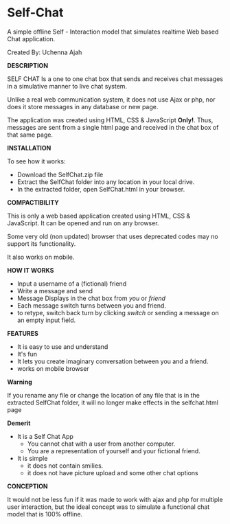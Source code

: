 # Self-Chat

A simple offline Self - Interaction model that simulates realtime Web based Chat application.

Created By: Uchenna Ajah

**DESCRIPTION**

SELF CHAT Is a one to one chat box that sends and receives chat messages in a simulative manner to live chat system. 

Unlike a real web communication system, it does not use Ajax or php, nor does it store messages in any database or new page.

The application was created using HTML, CSS & JavaScript **Only!**. Thus, messages are sent from a single html page and received in the chat box of that same page.

**INSTALLATION**

To see how it works: 
* Download the SelfChat.zip file 
* Extract the SelfChat folder into any location in your local drive.
* In the extracted folder, open SelfChat.html in your browser.

**COMPACTIBILITY**

This is only a web based application created using HTML, CSS & JavaScript. It can be opened and run on any browser. 

Some very old (non updated) browser that uses deprecated codes may no support its functionality.

It also works on mobile.

**HOW IT WORKS**

* Input a username of a (fictional) friend
* Write a message and send
* Message Displays in the chat box from _you_ or _friend_
* Each message switch turns between you and friend.
* to retype, switch back turn by clicking _switch_ or sending a message on an empty input field.

**FEATURES**

* It is easy to use and understand
* It's fun
* It lets you create imaginary conversation between you and a friend.
* works on mobile browser

**Warning**

If you rename any file or change the location of any file that is in the extracted SelfChat folder, it will no longer make effects in the selfchat.html page

**Demerit**

* It is a Self Chat App
    * You cannot chat with a user from another computer.
    * You are a representation of yourself and your fictional friend.
* It is simple
    * it does not contain smilies.
    * it does not have picture upload and some other chat options

**CONCEPTION**

It would not be less fun if it was made to work with ajax and php for multiple user interaction, but the ideal concept was to simulate a functional chat model that is 100% offline.


